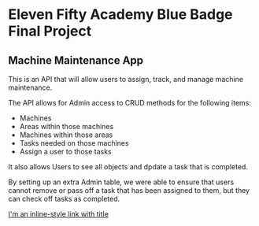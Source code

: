 # Eleven Fifty Academy Blue Badge Final Project

## Machine Maintenance App

This is an API that will allow users to assign, track, and manage machine maintenance.

The API allows for Admin access to CRUD methods for the following items:

* Machines
* Areas within those machines
* Machines within those areas
* Tasks needed on those machines
* Assign a user to those tasks

It also allows Users to see all objects and dpdate a task that is completed. 

By setting up an extra Admin table, we were able to ensure that users cannot remove or pass off a task that has been assigned to them, but they can check off tasks as completed.

[I'm an inline-style link with title](https://www.google.com "Google's Homepage")



